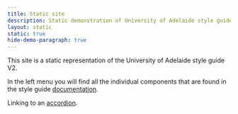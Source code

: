 ```yaml
---
title: Static site
description: Static demonstration of University of Adelaide style guide V2.
layout: static
static: true
hide-demo-paragraph: true
---
```


This site is a static representation of the University of Adelaide style guide V2.

In the left menu you will find all the individual components that are found in the style guide [documentation](index.html).

Linking to an [accordion](static-accordion.html#accordion-panel1b).
